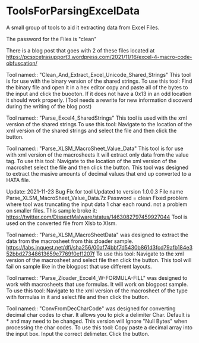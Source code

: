 # ToolsForParsingExcelData
A small group of tools to aid it extracting data from Excel Files.

The password for the Files is "clean"

There is a blog post that goes with 2 of these files located at https://pcsxcetrasupport3.wordpress.com/2021/11/16/excel-4-macro-code-obfuscation/

Tool named:: "Clean_And_Extract_Excel_Unicode_Shared_Strings" This tool is for use with the binary version of the shared strings.
  To use this tool: Find the binary file and open it in a hex editor copy and paste all of the bytes to the input and click the buooton.
  If it does not have a 0x13 in an odd location it should work properly. (Tool needs a rewrite for new information discoverd during the writing of the blog post)
  
Tool named:: "Parse_Excel4_SharedStrings" This tool is used with the xml version of the shared strings
  To use this tool: Navigate to the location of the xml version of the shared strings and select the file and then click the button.
  
Tool named:: "Parse_XLSM_MacroSheet_Value_Data" This tool is for use with xml version of the macrosheets It will extract only data from the value tag.
  To use this tool: Navigate to the location of the xml version of the macroshet select the file and then click the button.
  This tool was designed to extract the masive amounts of decimal values that end up converted to a HATA file.
  
  Update: 2021-11-23 
   Bug Fix for tool Updated to version 1.0.0.3 File name Parse_XLSM_MacroSheet_Value_Data.7z Password = clean
   Fixed problem where tool was truncating the input data 1 char each round. not a problem on smaller files.
   This sample broke it: https://twitter.com/DissectMalware/status/1463082797459927044
   Tool is used on the converted file from Xlsb to Xlsm.
  
Tool named:: "Parse_XLSM_MacroSheetData" was designed to extract the data from the macrosheet from this zloader sample.
  https://labs.inquest.net/dfi/sha256/00af74bbf7d5430b861d3fcd79afb184e352bbd27348613659e7769f0ef1207f
  To use this tool: Navigate to the xml version of the macrosheet and select file then click the button. 
  This tool will fail on sample like in the blogpost that use different layouts.
  
Tool named:: "Parse_Zloader_Excel4_W-FORMULA-FILL" was designed to work with macrosheets that use formulas. It will work on blogpost sample.
  To use this tool: Navigate to the xml version of the macrosheet of the type with formulas in it and select file and then click the button.


Tool named:: "ConvFromDecCharCode" was designed for converting decimal char codes to char. It allows you to pick a delimiter Char. 
  Default is * and may need to be changed.
  This version will Ignore "Null Bytes" when processing the char codes.
  To use this tool: Copy paste a decimal array into the input box. Input the correct delimeter. Click the button.
     

